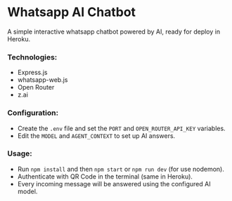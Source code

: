 # Whatsapp AI Chatbot

A simple interactive whatsapp chatbot powered by AI, ready for deploy in Heroku.

### Technologies:
- Express.js
- whatsapp-web.js
- Open Router
- z.ai

### Configuration:
- Create the `.env` file and set the `PORT` and `OPEN_ROUTER_API_KEY` variables.
- Edit the `MODEL` and `AGENT_CONTEXT` to set up AI answers.

### Usage:
- Run `npm install` and then `npm start` or `npm run dev` (for use nodemon).
- Authenticate with QR Code in the terminal (same in Heroku).
- Every incoming message will be answered using the configured AI model.